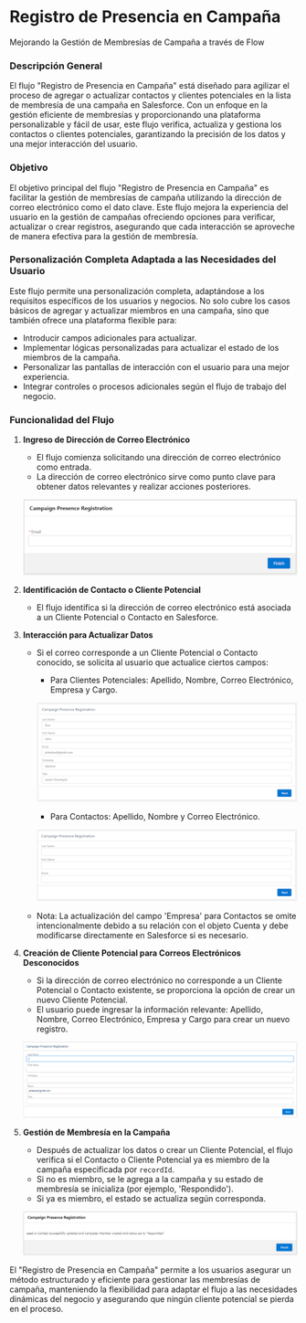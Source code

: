 # Registro de Presencia en Campaña

Mejorando la Gestión de Membresías de Campaña a través de Flow

### **Descripción General**

El flujo "Registro de Presencia en Campaña" está diseñado para agilizar el proceso de agregar o actualizar contactos y clientes potenciales en la lista de membresía de una campaña en Salesforce. Con un enfoque en la gestión eficiente de membresías y proporcionando una plataforma personalizable y fácil de usar, este flujo verifica, actualiza y gestiona los contactos o clientes potenciales, garantizando la precisión de los datos y una mejor interacción del usuario.

### **Objetivo**

El objetivo principal del flujo "Registro de Presencia en Campaña" es facilitar la gestión de membresías de campaña utilizando la dirección de correo electrónico como el dato clave. Este flujo mejora la experiencia del usuario en la gestión de campañas ofreciendo opciones para verificar, actualizar o crear registros, asegurando que cada interacción se aproveche de manera efectiva para la gestión de membresía.

### **Personalización Completa Adaptada a las Necesidades del Usuario**

Este flujo permite una personalización completa, adaptándose a los requisitos específicos de los usuarios y negocios. No solo cubre los casos básicos de agregar y actualizar miembros en una campaña, sino que también ofrece una plataforma flexible para:
- Introducir campos adicionales para actualizar.
- Implementar lógicas personalizadas para actualizar el estado de los miembros de la campaña.
- Personalizar las pantallas de interacción con el usuario para una mejor experiencia.
- Integrar controles o procesos adicionales según el flujo de trabajo del negocio.

### **Funcionalidad del Flujo**

1. **Ingreso de Dirección de Correo Electrónico**
   - El flujo comienza solicitando una dirección de correo electrónico como entrada.
   - La dirección de correo electrónico sirve como punto clave para obtener datos relevantes y realizar acciones posteriores.

    ![Imagen de ejemplo](./img/photo1.png)

2. **Identificación de Contacto o Cliente Potencial**
   - El flujo identifica si la dirección de correo electrónico está asociada a un Cliente Potencial o Contacto en Salesforce.

3. **Interacción para Actualizar Datos**
   - Si el correo corresponde a un Cliente Potencial o Contacto conocido, se solicita al usuario que actualice ciertos campos:
     - Para Clientes Potenciales: Apellido, Nombre, Correo Electrónico, Empresa y Cargo.

     ![Imagen de ejemplo](./img/lead.png)
     - Para Contactos: Apellido, Nombre y Correo Electrónico.

     ![Imagen de ejemplo](./img/Contact.png)

   - Nota: La actualización del campo 'Empresa' para Contactos se omite intencionalmente debido a su relación con el objeto Cuenta y debe modificarse directamente en Salesforce si es necesario.

4. **Creación de Cliente Potencial para Correos Electrónicos Desconocidos**
   - Si la dirección de correo electrónico no corresponde a un Cliente Potencial o Contacto existente, se proporciona la opción de crear un nuevo Cliente Potencial.
   - El usuario puede ingresar la información relevante: Apellido, Nombre, Correo Electrónico, Empresa y Cargo para crear un nuevo registro.

   ![Imagen de ejemplo](./img/photo3.png)

5. **Gestión de Membresía en la Campaña**
   - Después de actualizar los datos o crear un Cliente Potencial, el flujo verifica si el Contacto o Cliente Potencial ya es miembro de la campaña especificada por `recordId`.
   - Si no es miembro, se le agrega a la campaña y su estado de membresía se inicializa (por ejemplo, 'Respondido').
   - Si ya es miembro, el estado se actualiza según corresponda.

   ![Imagen de ejemplo](./img/photo2.png)

El "Registro de Presencia en Campaña" permite a los usuarios asegurar un método estructurado y eficiente para gestionar las membresías de campaña, manteniendo la flexibilidad para adaptar el flujo a las necesidades dinámicas del negocio y asegurando que ningún cliente potencial se pierda en el proceso.

